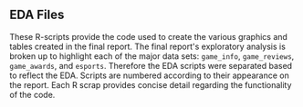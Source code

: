 ## EDA Files

These R-scripts provide the code used to create the various graphics and tables created in the final report. The final report's exploratory analysis is broken up to highlight each of the major data sets: `game_info`, `game_reviews`, ` game_awards`, and `esports`. Therefore the EDA scripts were separated based to reflect the EDA. Scripts are numbered according to their appearance on the report. Each R scrap provides concise detail regarding the functionality of the code.



